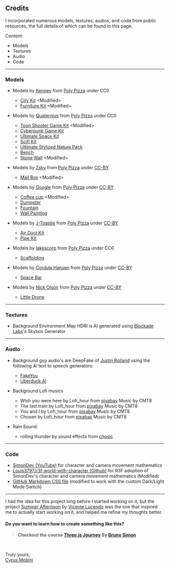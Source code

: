 ## Credits

I incorporated numerous models, textures, audios, and code from public resources, the full details of which can be found in this page.

Content:

- Models
- Textures
- Audio
- Code

---

### Models

- Models by <a target="_blank" href="https://poly.pizza/u/Kenney">Kenney</a> from <a target="_blank" href="https://poly.pizza/">Poly Pizza</a> under CC0

  - <a target="_blank" href="https://poly.pizza/bundle/City-Kit-0CkvGrBJ0u">City Kit</a> \<Modified>
  - <a target="_blank" href="https://poly.pizza/bundle/Furniture-Kit-NoG1sEUD1z">Furniture Kit</a> \<Modified>

- Models by <a target="_blank" href="https://poly.pizza/u/Quaternius">Quaternius</a> from <a target="_blank" href="https://poly.pizza/">Poly Pizza</a> under CC0

  - <a target="_blank" href="https://poly.pizza/bundle/Toon-Shooter-Game-Kit-qraiSXoAru">Toon Shooter Game Kit</a> \<Modified>
  - <a target="_blank" href="https://poly.pizza/bundle/Cyberpunk-Game-Kit-Hkfxa8K8zF">Cyberpunk Game Kit</a>
  - <a target="_blank" href="https://poly.pizza/bundle/Ultimate-Space-Kit-YWh743lqGX">Ultimate Space Kit</a>
  - <a target="_blank" href="https://poly.pizza/m/b6otgtfVoe">Scifi Kit</a>
  - <a target="_blank" href="https://poly.pizza/bundle/Ultimate-Stylized-Nature-Pack-zyIyYd9yGr">Ultimate Stylized Nature Pack</a>
  - <a target="_blank" href="https://poly.pizza/m/jLxjFxFRpw">Bench</a>
  - <a target="_blank" href="https://poly.pizza/m/tdeAOh3LQV">Stone Wall</a> \<Modified>

- Models by <a target="_blank" href="https://poly.pizza/u/Zsky">Zsky</a> from <a target="_blank" href="https://poly.pizza/">Poly Pizza</a> under <a target="_blank" href="https://creativecommons.org/licenses/by/3.0/">CC-BY</a>

  - <a target="_blank" href="https://poly.pizza/m/VlxwPqpKSZ">Mail Box</a> \<Modified>

- Models by <a target="_blank" href="https://poly.pizza/u/Poly%20by%20Google">Google</a> from <a target="_blank" href="https://poly.pizza/">Poly Pizza</a> under <a target="_blank" href="https://creativecommons.org/licenses/by/3.0/">CC-BY</a>

  - <a target="_blank" href="https://poly.pizza/m/fIuM_PW5prV">Coffee cup</a> \<Modified>
  - <a target="_blank" href="https://poly.pizza/m/3F0yCeWeTZP">Dumpster</a>
  - <a target="_blank" href="https://poly.pizza/m/4KKY7CmNe_r">Fountain</a>
  - <a target="_blank" href="https://poly.pizza/m/3dycV-ViQH-">Wall Painting</a>

- Models by <a target="_blank" href="https://poly.pizza/u/J-Toastie">J-Toastie</a> from <a target="_blank" href="https://poly.pizza/">Poly Pizza</a> under <a target="_blank" href="https://creativecommons.org/licenses/by/3.0/">CC-BY</a>

  - <a target="_blank" href="https://poly.pizza/bundle/Air-Duct-Kit-HKcyEL7GVt">Air Duct Kit</a>
  - <a target="_blank" href="https://poly.pizza/bundle/Pipe-Kit-wrJuELDvic">Pipe Kit</a>

- Models by <a target="_blank" href="https://poly.pizza/u/lakescorp">lakescorp</a> from <a target="_blank" href="https://poly.pizza/">Poly Pizza</a> under CC0

  - <a target="_blank" href="https://poly.pizza/m/AYQd5RQ8w4">Scaffolding</a>

- Models by <a target="_blank" href="https://poly.pizza/u/Cordula%20Hansen">Cordula Hansen</a> from <a target="_blank" href="https://poly.pizza/">Poly Pizza</a> under <a target="_blank" href="https://creativecommons.org/licenses/by/3.0/">CC-BY</a>
  - <a target="_blank" href="https://poly.pizza/m/4vlKrz5wDOF">Space Bar</a>

- Models by <a target="_blank" href="https://poly.pizza/u/Nick%20Olson">Nick Olson</a> from <a target="_blank" href="https://poly.pizza/">Poly Pizza</a> under <a target="_blank" href="https://creativecommons.org/licenses/by/3.0/">CC-BY</a>
  - <a target="_blank" href="https://poly.pizza/m/dJ9mjQQqDQJ">Little Drone</a>

---

### Textures

- Background Environment Map HDRI is AI generated using <a target="_blank" href="https://www.blockadelabs.com/">Blockade Labs</a>'s Skybox Generator

---

### Audio

- Background guy audio's are DeepFake of <a target="_blank" href="https://twitter.com/JustinRoiland">Justin Roiland</a> using the following AI text to speech generators:
  - <a target="_blank" href="https://fakeyou.com/">FakeYou</a>
  - <a target="_blank" href="https://uberduck.ai/">Uberduck AI</a>

- Background Lofi musics

  - Wish you were here by Lofi_hour from <a target="_blank" href="https://pixabay.com/music/beats-wish-you-were-here-118975/">pixabay</a> Music by CMT8
  - The last train by Lofi_hour from <a target="_blank" href="https://pixabay.com/music/beats-the-last-train-122342/">pixabay</a> Music by CMT8
  - You and I by Lofi_hour from <a target="_blank" href="https://pixabay.com/music/beats-you-and-i-133401/">pixabay</a> Music by CMT8
  - Chosen by Lofi_hour from <a target="_blank" href="https://pixabay.com/music/beats-chosen-124434/">pixabay</a> Music by CMT8

- Rain Sound:
  - rolling thunder by sound effects from <a target="_blank" href="https://www.chosic.com/download-audio/54516/">chosic</a>

---

### Code

- <a target="_blank" href="https://www.youtube.com/@simondev758">SimonDev (YouTube)</a> for character and camera movement mathematics
- <a target="_blank" href="https://github.com/Louis3797/r3f-world-with-character">Louis3797/r3f-world-with-character (Github)</a> for R3F adoption of SimonDev's character and camera movement mathematics (Modified)
- <a target="_blank" href="https://github.com/sindresorhus/github-markdown-css/blob/main/github-markdown.css">GitHub Markdown CSS file</a> (modified to work with the custom Dark/Light Mode Switch)

---

I had the idea for this project long before I started working on it, but the project <a target="_blank" href="https://summer-afternoon.vlucendo.com/">Summer Afternoon</a> by <a target="_blank" href="https://vlucendo.com/">Vicente Lucendo</a> was the one that inspired me to actually start working on it, and helped me refine my thoughts better.

#### Do you want to learn how to create something like this?

> **Checkout the course <a target="_blank" href="https://threejs-journey.com/">Three.js Journey</a> By <a target="_blank" href="https://bruno-simon.com/">Bruno Simon</a>**

<br>

Truly yours,<br>
<a target="_blank" href="https://github.com/cyrus2281">Cyrus Mobini</a>
